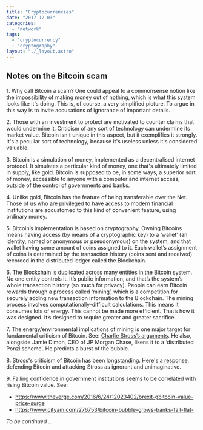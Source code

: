 ```yaml
---
title: "Cryptocurrencies"
date: "2017-12-03"
categories: 
  - "network"
tags: 
  - "cryptocurrency"
  - "cryptography"
layout: "./_layout.astro"
---
```


## Notes on the Bitcoin scam

1\. Why call Bitcoin a scam? One could appeal to a commonsense notion like the impossibility of making money out of nothing, which is what this system looks like it's doing. This is, of course, a very simplified picture. To argue in this way is to invite accusations of ignorance of important details.

2\. Those with an investment to protect are motivated to counter claims that would undermine it. Criticism of any sort of technology can undermine its market value. Bitcoin isn't unique in this aspect, but it exemplifies it strongly. It's a peculiar sort of technology, because it's useless unless it's considered valuable.

3\. Bitcoin is a simulation of money, implemented as a decentralised internet protocol. It simulates a particular kind of money, one that's ultimately limited in supply, like gold. Bitcoin is supposed to be, in some ways, a superior sort of money, accessible to anyone with a computer and internet access, outside of the control of governments and banks.

4\. Unlike gold, Bitcoin has the feature of being transferable over the Net. Those of us who are privileged to have access to modern financial institutions are accustomed to this kind of convenient feature, using ordinary money.

5\. Bitcoin’s implementation is based on cryptography. Owning Bitcoins means having access (by means of a cryptographic key) to a ‘wallet’ (an identity, named or anonymous or pseudonymous) on the system, and that wallet having some amount of coins assigned to it. Each wallet’s assignment of coins is determined by the transaction history (coins sent and received) recorded in the distributed ledger called the Blockchain.

6\. The Blockchain is duplicated across many entities in the Bitcoin system. No one entity controls it. It’s public information, and that’s the system’s whole transaction history (so much for privacy). People can earn Bitcoin rewards through a process called ‘mining’, which is a competition for securely adding new transaction information to the Blockchain. The mining process involves computationally-difficult calculations. This means it consumes lots of energy. This cannot be made more efficient. That’s how it was designed. It’s designed to require greater and greater sacrifice.

7\. The energy/environmental implications of mining is one major target for fundamental criticism of Bitcoin. See: [Charlie Stross’s arguments](http://www.antipope.org/charlie/blog-static/2017/11/unforseen-consequences-and-tha.html). He also, alongside Jamie Dimon, CEO of JP Morgan Chase, likens it to a ‘distributed Ponzi scheme’. He predicts a burst of the bubble.

8\. Stross's criticism of Bitcoin has been [longstanding](http://www.antipope.org/charlie/blog-static/2013/12/why-i-want-bitcoin-to-die-in-a.html). Here's a [response](https://bitcoinmagazine.com/articles/charles-stross-doesnt-know-thing-bitcoin-1389147532/), defending Bitcoin and attacking Stross as ignorant and unimaginative.

9\. Falling confidence in government institutions seems to be correlated with rising Bitcoin value. See:

- https://www.theverge.com/2016/6/24/12023402/brexit-gbitcoin-value-price-surge
- https://www.cityam.com/276753/bitcoin-bubble-grows-banks-fall-flat-

_To be continued ..._
